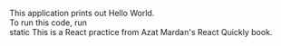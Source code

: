 
This application prints out Hello World. </br>
To run this code, run </br>
static
This is a React practice from Azat Mardan's React Quickly book.